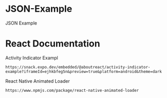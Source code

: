 # JSON-Example
JSON Example

# React Documentation

Activity Indicator Exampl
```
https://snack.expo.dev/embedded/@aboutreact/activity-indicator-example?iframeId=ejhkbfeg5n&preview=true&platform=android&theme=dark
```

React Native Animated Loader
```
https://www.npmjs.com/package/react-native-animated-loader
```
